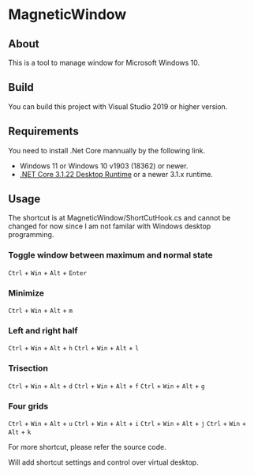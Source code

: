 # MagneticWindow

## About
This is a tool to manage window for Microsoft Windows 10. 


## Build
You can build this project with Visual Studio 2019 or higher version.

## Requirements
You need to install .Net Core mannually by the following link.

- Windows 11 or Windows 10 v1903 (18362) or newer.
- [.NET Core 3.1.22 Desktop Runtime](https://dotnet.microsoft.com/download/dotnet/thank-you/runtime-desktop-3.1.22-windows-x64-installer) or a newer 3.1.x runtime.

## Usage

The shortcut is at MagneticWindow/ShortCutHook.cs and cannot be changed for now since I am not familar with Windows desktop programming.

### Toggle window between maximum and normal state

`Ctrl` + `Win` + `Alt` + `Enter`

### Minimize

`Ctrl` + `Win` + `Alt` + `m`

### Left and right half

`Ctrl` + `Win` + `Alt` + `h`
`Ctrl` + `Win` + `Alt` + `l`

### Trisection

`Ctrl` + `Win` + `Alt` + `d`
`Ctrl` + `Win` + `Alt` + `f`
`Ctrl` + `Win` + `Alt` + `g`

### Four grids

`Ctrl` + `Win` + `Alt` + `u`
`Ctrl` + `Win` + `Alt` + `i`
`Ctrl` + `Win` + `Alt` + `j`
`Ctrl` + `Win` + `Alt` + `k`

For more shortcut, please refer the source code. 

Will add shortcut settings and control over virtual desktop.